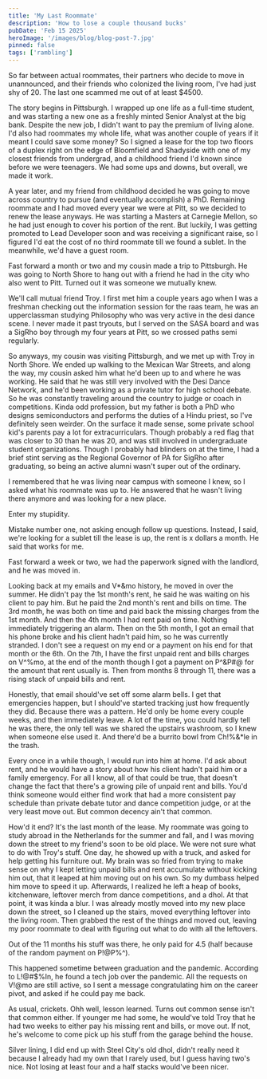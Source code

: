 ```yaml
---
title: 'My Last Roommate'
description: 'How to lose a couple thousand bucks'
pubDate: 'Feb 15 2025'
heroImage: '/images/blog/blog-post-7.jpg'
pinned: false
tags: ['rambling']
---
```


So far between actual roommates, their partners who decide to move in unannounced, and their friends who colonized the living room, I've had just shy of 20. The last one scammed me out of at least $4500.

The story begins in Pittsburgh. I wrapped up one life as a full-time student, and was starting a new one as a freshly minted Senior Analyst at the big bank. Despite the new job, I didn't want to pay the premium of living alone. I'd also had roommates my whole life, what was another couple of years if it meant I could save some money? So I signed a lease for the top two floors of a duplex right on the edge of Bloomfield and Shadyside with one of my closest friends from undergrad, and a childhood friend I'd known since before we were teenagers. We had some ups and downs, but overall, we made it work.

A year later, and my friend from childhood decided he was going to move across country to pursue (and eventually accomplish) a PhD. Remaining roommate and I had moved every year we were at Pitt, so we decided to renew the lease anyways. He was starting a Masters at Carnegie Mellon, so he had just enough to cover his portion of the rent. But luckily, I was getting promoted to Lead Developer soon and was receiving a significant raise, so I figured I'd eat the cost of no third roommate till we found a sublet. In the meanwhile, we'd have a guest room.

Fast forward a month or two and my cousin made a trip to Pittsburgh. He was going to North Shore to hang out with a friend he had in the city who also went to Pitt. Turned out it was someone we mutually knew.

We'll call mutual friend Troy. I first met him a couple years ago when I was a freshman checking out the information session for the raas team, he was an upperclassman studying Philosophy who was very active in the desi dance scene. I never made it past tryouts, but I served on the SASA board and was a SigRho boy through my four years at Pitt, so we crossed paths semi regularly.

So anyways, my cousin was visiting Pittsburgh, and we met up with Troy in North Shore. We ended up walking to the Mexican War Streets, and along the way, my cousin asked him what he'd been up to and where he was working. He said that he was still very involved with the Desi Dance Network, and he'd been working as a private tutor for high school debate. So he was constantly traveling around the country to judge or coach in competitions. Kinda odd profession, but my father is both a PhD who designs semiconductors and performs the duties of a Hindu priest, so I've definitely seen weirder. On the surface it made sense, some private school kid's parents pay a lot for extracurriculars. Though probably a red flag that was closer to 30 than he was 20, and was still involved in undergraduate student organizations. Though I probably had blinders on at the time, I had a brief stint serving as the Regional Governor of PA for SigRho after graduating, so being an active alumni wasn't super out of the ordinary.

I remembered that he was living near campus with someone I knew, so I asked what his roommate was up to. He answered that he wasn't living there anymore and was looking for a new place.

Enter my stupidity.

Mistake number one, not asking enough follow up questions. Instead, I said, we're looking for a sublet till the lease is up, the rent is x dollars a month. He said that works for me.

Fast forward a week or two, we had the paperwork signed with the landlord, and he was moved in.

Looking back at my emails and V*&mo history, he moved in over the summer. He didn't pay the 1st month's rent, he said he was waiting on his client to pay him. But he paid the 2nd month's rent and bills on time. The 3rd month, he was both on time and paid back the missing charges from the 1st month. And then the 4th month I had rent paid on time. Nothing immediately triggering an alarm. Then on the 5th month, I got an email that his phone broke and his client hadn't paid him, so he was currently stranded. I don't see a request on my end or a payment on his end for that month or the 6th. On the 7th, I have the first unpaid rent and bills charges on V^%mo, at the end of the month though I got a payment on P^&P#@ for the amount that rent usually is. Then from months 8 through 11, there was a rising stack of unpaid bills and rent.

Honestly, that email should've set off some alarm bells. I get that emergencies happen, but I should've started tracking just how frequently they did. Because there was a pattern. He'd only be home every couple weeks, and then immediately leave. A lot of the time, you could hardly tell he was there, the only tell was we shared the upstairs washroom, so I knew when someone else used it. And there'd be a burrito bowl from Ch!%&*le in the trash.

Every once in a while though, I would run into him at home. I'd ask about rent, and he would have a story about how his client hadn't paid him or a family emergency. For all I know, all of that could be true, that doesn't change the fact that there's a growing pile of unpaid rent and bills. You'd think someone would either find work that had a more consistent pay schedule than private debate tutor and dance competition judge, or at the very least move out. But common decency ain't that common.

How'd it end? It's the last month of the lease. My roommate was going to study abroad in the Netherlands for the summer and fall, and I was moving down the street to my friend's soon to be old place. We were not sure what to do with Troy's stuff. One day, he showed up with a truck, and asked for help getting his furniture out. My brain was so fried from trying to make sense on why I kept letting unpaid bills and rent accumulate without kicking him out, that it leaped at him moving out on his own. So my dumbass helped him move to speed it up. Afterwards, I realized he left a heap of books, kitchenware, leftover merch from dance competitions, and a dhol. At that point, it was kinda a blur. I was already mostly moved into my new place down the street, so I cleaned up the stairs, moved everything leftover into the living room. Then grabbed the rest of the things and moved out, leaving my poor roommate to deal with figuring out what to do with all the leftovers.

Out of the 11 months his stuff was there, he only paid for 4.5 (half because of the random payment on P!@P%^).

This happened sometime between graduation and the pandemic. According to L!@#$%In, he found a tech job over the pandemic. All the requests on V!@mo are still active, so I sent a message congratulating him on the career pivot, and asked if he could pay me back.

As usual, crickets. Ohh well, lesson learned. Turns out common sense isn't that common either. If younger me had some, he would've told Troy that he had two weeks to either pay his missing rent and bills, or move out. If not, he's welcome to come pick up his stuff from the garage behind the house.

Silver lining, I did end up with Steel City's old dhol, didn't really need it because I already had my own that I rarely used, but I guess having two's nice. Not losing at least four and a half stacks would've been nicer.